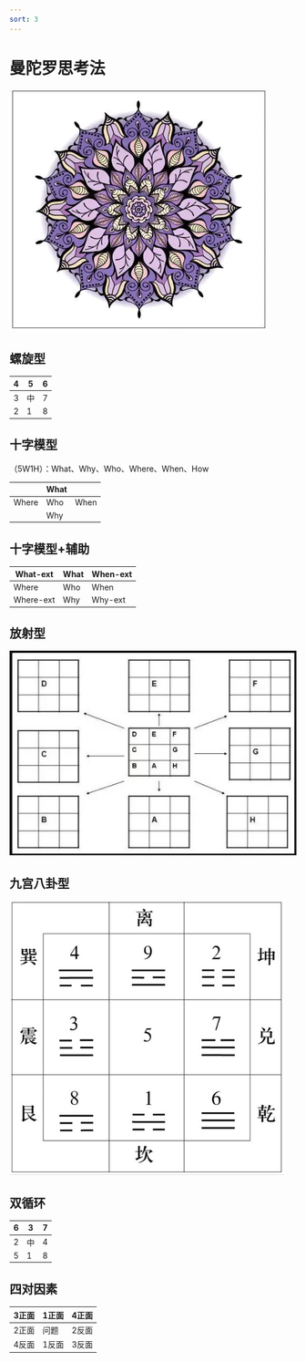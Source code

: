 ```yaml
---
sort: 3
---
```


# 曼陀罗思考法
![曼陀罗](../img/mandala.png)

## 螺旋型

| 4  | 5 | 6 |
| ---- | ---- |---- |
| 3 | 中 | 7 |
| 2 | 1 | 8 |

## 十字模型
（5W1H）：What、Why、Who、Where、When、How

|    | What  |  |
| ---- | ---- |---- |
| Where | Who |When |
|  | Why | |

## 十字模型+辅助

|  What-ext  | What  | When-ext |
| ---- | ---- |---- |
| Where | Who |When |
| Where-ext | Why | Why-ext|


## 放射型
![曼陀罗](../img/mandala-type4.jpg)

## 九宫八卦型
![曼陀罗](../img/mandala-type5.jpg)


## 双循环

| 6  | 3 | 7 |
| ---- | ---- |---- |
| 2 | 中 | 4 |
| 5 | 1 | 8 |

## 四对因素

| 3正面 | 1正面 | 4正面 |
| ---- | ---- |---- |
| 2正面 | 问题 | 2反面 |
| 4反面 | 1反面 | 3反面 |